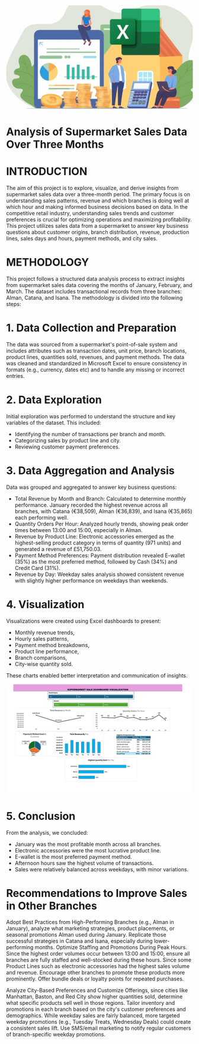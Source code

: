 
![image alt](https://github.com/mamudjoof/Supermarket-Project/blob/main/How-to-use-Excel-PMT-Function-2024-1024x573.png?raw=true)
# Analysis of Supermarket Sales Data Over Three Months

# INTRODUCTION
The aim of this project is to explore, visualize, and derive insights from supermarket sales data over a three-month period.
The primary focus is on understanding sales patterns, revenue and which branches is doing well at which hour and making informed business decisions based on data.
In the competitive retail industry, understanding sales trends and customer preferences is crucial for optimizing operations and maximizing profitability. 
This project utilizes sales data from a supermarket to answer key business questions about customer origins, branch distribution, revenue, production lines, sales days and hours, payment methods, and city sales.

# METHODOLOGY
This project follows a structured data analysis process to extract insights from supermarket sales data covering the months of January, February, and March. The dataset includes transactional records from three branches: Alman, Catana, and Isana. The methodology is divided into the following steps:

# 1. Data Collection and Preparation
The data was sourced from a supermarket's point-of-sale system and includes attributes such as transaction dates, unit price, branch locations, product lines, quantities sold, revenues, and payment methods. The data was cleaned and standardized in Microsoft Excel to ensure consistency in formats (e.g., currency, dates etc) and to handle any missing or incorrect entries.
# 2. Data Exploration
Initial exploration was performed to understand the structure and key variables of the dataset. This included:
- Identifying the number of transactions per branch and month.
- Categorizing sales by product line and city.
- Reviewing customer payment preferences.

# 3. Data Aggregation and Analysis
Data was grouped and aggregated to answer key business questions:
- Total Revenue by Month and Branch: Calculated to determine monthly performance. January recorded the highest revenue across all branches, with Catana (€38,509), Alman (€36,839), and Isana (€35,865) each performing well.
- Quantity Orders Per Hour: Analyzed hourly trends, showing peak order times between 13:00 and 15:00, especially in Alman.
- Revenue by Product Line: Electronic accessories emerged as the highest-selling product category in terms of quantity (971 units) and generated a revenue of £51,750.03.
- Payment Method Preferences: Payment distribution revealed E-wallet (35%) as the most preferred method, followed by Cash (34%) and Credit Card (31%).
- Revenue by Day: Weekday sales analysis showed consistent revenue with slightly higher performance on weekdays than weekends.

# 4. Visualization
Visualizations were created using Excel dashboards to present:
- Monthly revenue trends,
- Hourly sales patterns,
- Payment method breakdowns,
- Product line performance,
- Branch comparisons,
- City-wise quantity sold.

These charts enabled better interpretation and communication of insights.

![image alt](https://github.com/mamudjoof/Three-Month-Sales-Perfomance/blob/main/Screenshot_29-6-2025_12858_.jpeg?raw=true)

# 5. Conclusion
From the analysis, we concluded:
- January was the most profitable month across all branches.
- Electronic accessories were the most lucrative product line.
- E-wallet is the most preferred payment method.
- Afternoon hours saw the highest volume of transactions.
- Sales were relatively balanced across weekdays, with minor variations.
  
# Recommendations to Improve Sales in Other Branches
Adopt Best Practices from High-Performing Branches (e.g., Alman in January), analyze what marketing strategies, product placements, or seasonal promotions Alman used during January. Replicate those successful strategies in Catana and Isana, especially during lower-performing months. Optimize Staffing and Promotions During Peak Hours. Since the highest order volumes occur between 13:00 and 15:00, ensure all branches are fully staffed and well-stocked during these hours. Since some Product Lines such as electronic accessories had the highest sales volume and revenue. Encourage other branches to promote these products more prominently. Offer bundle deals or loyalty points for repeated purchases.

Analyze City-Based Preferences and Customize Offerings, since cities like Manhattan, Baston, and Red City show higher quantities sold, determine what specific products sell well in those regions. Tailor inventory and promotions in each branch based on the city's customer preferences and demographics. While weekday sales are fairly balanced, more targeted weekday promotions (e.g., Tuesday Treats, Wednesday Deals) could create a consistent sales lift. Use SMS/email marketing to notify regular customers of branch-specific weekday promotions.

